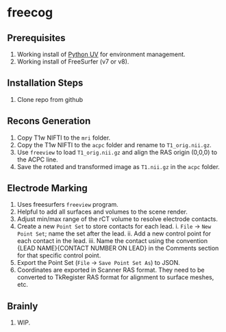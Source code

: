 # freecog

## Prerequisites
  1. Working install of [Python UV](https://docs.astral.sh/uv/getting-started/installation/) for environment management.
  2. Working install of FreeSurfer (v7 or v8).
 
## Installation Steps
  1. Clone repo from github

## Recons Generation
  1. Copy T1w NIFTI to the `mri` folder.
  2. Copy the T1w NIFTI to the `acpc` folder and rename to `T1_orig.nii.gz`.
  3. Use `freeview` to load `T1_orig.nii.gz` and align the RAS origin (0,0,0) to the ACPC line.
  4. Save the rotated and transformed image as `T1.nii.gz` in the `acpc` folder.

## Electrode Marking
  1. Uses freesurfers `freeview` program.
  2. Helpful to add all surfaces and volumes to the scene render.
  3. Adjust min/max range of the rCT volume to resolve electrode contacts. 
  4. Create a new `Point Set` to store contacts for each lead.
    i. `File` -> `New Point Set`; name the set after the lead.
    ii. Add a new control point for each contact in the lead. 
    iii. Name the contact using the convention {LEAD NAME}{CONTACT NUMBER ON LEAD} in the Comments section for that specific control point.
  5. Export the Point Set (`File` -> `Save Point Set As`) to JSON.
  6. Coordinates are exported in Scanner RAS format. They need to be converted to TkRegister RAS format for alignment to surface meshes, etc.

## Brainly
  1. WIP.
